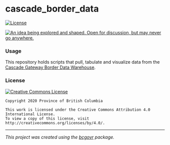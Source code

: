 
cascade_border_data
============================


<!-- badges: start -->

[![License](https://img.shields.io/badge/License-Apache%202.0-blue.svg)](https://opensource.org/licenses/Apache-2.0)

<a id="devex-badge" rel="Inspiration" href="https://github.com/BCDevExchange/assets/blob/master/README.md"><img alt="An idea being explored and shaped. Open for discussion, but may never go anywhere." style="border-width:0" src="https://assets.bcdevexchange.org/images/badges/inspiration.svg" title="An idea being explored and shaped. Open for discussion, but may never go anywhere." /></a>



### Usage

This repository holds scripts that pull, tabulate and visualize data from the [Cascade Gateway Border Data Warehouse](http://www.cascadegatewaydata.com/Crossing).


### License

[![Creative Commons License](https://i.creativecommons.org/l/by/4.0/88x31.png)](http://creativecommons.org/licenses/by/4.0/)

```
Copyright 2020 Province of British Columbia

This work is licensed under the Creative Commons Attribution 4.0 International License.
To view a copy of this license, visit http://creativecommons.org/licenses/by/4.0/.
```
---

*This project was created using the [bcgovr](https://github.com/bcgov/bcgovr) package.* 
